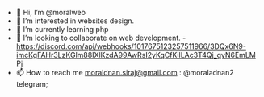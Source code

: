 - 👋 Hi, I’m @moralweb
- 👀 I’m interested in websites design.
- 🌱 I’m currently learning php
- 💞️ I’m looking to collaborate on web development.
-https://discord.com/api/webhooks/1017675123257511966/3DQx6N9-imcKgFAHr3LzKGlm88IXlKzdA99AwRsI2yKqCfKilLAc3T4Qj_qyN6EmLMPj
- 📫 How to reach me moraldnan.siraj@gmail.com : @moraladnan2 telegram;

<!---
moralweb/moralweb is a ✨ special ✨ repository because its `README.md` (this file) appears on your GitHub profile.
You can click the Preview link to take a look at your changes.
--->
